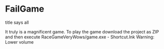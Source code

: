 # FailGame
title says all



It truly is a magnificent game. To play the game download the project as ZIP and then execute RaceGameVeryWows/game.exe - Shortcut.lnk
Warning: Lower volume
